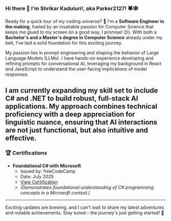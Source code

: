 ### Hi there 👋 I'm Shrikar Kaduluri!, aka **Parker2127**! 🕷️🕸️

Ready for a quick tour of my coding universe? 🚀 I'm a **Software Engineer in the making**, fueled by an insatiable passion for Computer Science that keeps me glued to my screen (in a good way, I promise! 😉). With both a **Bachelor's and a Master's degree in Computer Science** already under my belt, I've laid a solid foundation for this exciting journey.

My passion lies in prompt engineering and shaping the behavior of Large Language Models (LLMs). I have hands-on experience developing and refining prompts for conversational AI, leveraging my background in React and JavaScript to understand the user-facing implications of model responses.

I am currently expanding my skill set to include C# and .NET to build robust, full-stack AI applications. My approach combines technical proficiency with a deep appreciation for linguistic nuance, ensuring that AI interactions are not just functional, but also intuitive and effective.
---

### 🏆 Certifications

* **Foundational C# with Microsoft**
    * Issued by: freeCodeCamp
    * Date: July 2025
    * [View Certification](https://www.freecodecamp.org/certification/shrikar_kaduluri/foundational-c-sharp-with-microsoft)
    * *(Demonstrates foundational understanding of C# programming concepts in a Microsoft context.)*

---

Exciting updates are brewing, and I can't wait to share my latest adventures and notable achievements. Stay tuned – the journey's just getting started! 🌟
